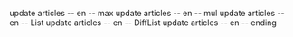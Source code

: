 update articles -- en -- max
update articles -- en -- mul
update articles -- en -- List
update articles -- en -- DiffList
update articles -- en -- ending
